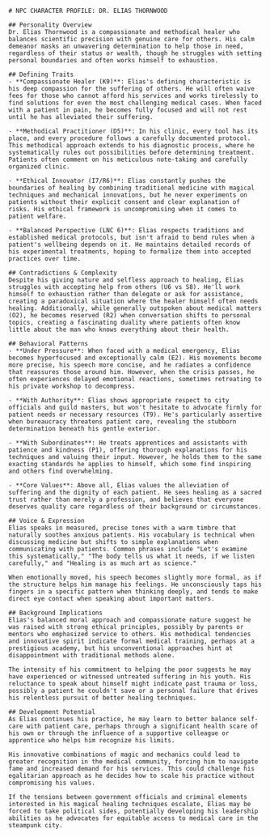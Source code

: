 
    # NPC CHARACTER PROFILE: DR. ELIAS THORNWOOD
    
    ## Personality Overview
    Dr. Elias Thornwood is a compassionate and methodical healer who balances scientific precision with genuine care for others. His calm demeanor masks an unwavering determination to help those in need, regardless of their status or wealth, though he struggles with setting personal boundaries and often works himself to exhaustion.
    
    ## Defining Traits
    - **Compassionate Healer (K9)**: Elias's defining characteristic is his deep compassion for the suffering of others. He will often waive fees for those who cannot afford his services and works tirelessly to find solutions for even the most challenging medical cases. When faced with a patient in pain, he becomes fully focused and will not rest until he has alleviated their suffering.
    
    - **Methodical Practitioner (D5)**: In his clinic, every tool has its place, and every procedure follows a carefully documented protocol. This methodical approach extends to his diagnostic process, where he systematically rules out possibilities before determining treatment. Patients often comment on his meticulous note-taking and carefully organized clinic.
    
    - **Ethical Innovator (I7/R6)**: Elias constantly pushes the boundaries of healing by combining traditional medicine with magical techniques and mechanical innovations, but he never experiments on patients without their explicit consent and clear explanation of risks. His ethical framework is uncompromising when it comes to patient welfare.
    
    - **Balanced Perspective (LNC 6)**: Elias respects traditions and established medical protocols, but isn't afraid to bend rules when a patient's wellbeing depends on it. He maintains detailed records of his experimental treatments, hoping to formalize them into accepted practices over time.
    
    ## Contradictions & Complexity
    Despite his giving nature and selfless approach to healing, Elias struggles with accepting help from others (U6 vs S8). He'll work himself to exhaustion rather than delegate or ask for assistance, creating a paradoxical situation where the healer himself often needs healing. Additionally, while generally outspoken about medical matters (O2), he becomes reserved (R2) when conversation shifts to personal topics, creating a fascinating duality where patients often know little about the man who knows everything about their health.
    
    ## Behavioral Patterns
    - **Under Pressure**: When faced with a medical emergency, Elias becomes hyperfocused and exceptionally calm (E2). His movements become more precise, his speech more concise, and he radiates a confidence that reassures those around him. However, when the crisis passes, he often experiences delayed emotional reactions, sometimes retreating to his private workshop to decompress.
    
    - **With Authority**: Elias shows appropriate respect to city officials and guild masters, but won't hesitate to advocate firmly for patient needs or necessary resources (T9). He's particularly assertive when bureaucracy threatens patient care, revealing the stubborn determination beneath his gentle exterior.
    
    - **With Subordinates**: He treats apprentices and assistants with patience and kindness (P1), offering thorough explanations for his techniques and valuing their input. However, he holds them to the same exacting standards he applies to himself, which some find inspiring and others find overwhelming.
    
    - **Core Values**: Above all, Elias values the alleviation of suffering and the dignity of each patient. He sees healing as a sacred trust rather than merely a profession, and believes that everyone deserves quality care regardless of their background or circumstances.
    
    ## Voice & Expression
    Elias speaks in measured, precise tones with a warm timbre that naturally soothes anxious patients. His vocabulary is technical when discussing medicine but shifts to simple explanations when communicating with patients. Common phrases include "Let's examine this systematically," "The body tells us what it needs, if we listen carefully," and "Healing is as much art as science."
    
    When emotionally moved, his speech becomes slightly more formal, as if the structure helps him manage his feelings. He unconsciously taps his fingers in a specific pattern when thinking deeply, and tends to make direct eye contact when speaking about important matters.
    
    ## Background Implications
    Elias's balanced moral approach and compassionate nature suggest he was raised with strong ethical principles, possibly by parents or mentors who emphasized service to others. His methodical tendencies and innovative spirit indicate formal medical training, perhaps at a prestigious academy, but his unconventional approaches hint at disappointment with traditional methods alone.
    
    The intensity of his commitment to helping the poor suggests he may have experienced or witnessed untreated suffering in his youth. His reluctance to speak about himself might indicate past trauma or loss, possibly a patient he couldn't save or a personal failure that drives his relentless pursuit of better healing techniques.
    
    ## Development Potential
    As Elias continues his practice, he may learn to better balance self-care with patient care, perhaps through a significant health scare of his own or through the influence of a supportive colleague or apprentice who helps him recognize his limits.
    
    His innovative combinations of magic and mechanics could lead to greater recognition in the medical community, forcing him to navigate fame and increased demand for his services. This could challenge his egalitarian approach as he decides how to scale his practice without compromising his values.
    
    If the tensions between government officials and criminal elements interested in his magical healing techniques escalate, Elias may be forced to take political sides, potentially developing his leadership abilities as he advocates for equitable access to medical care in the steampunk city.
    